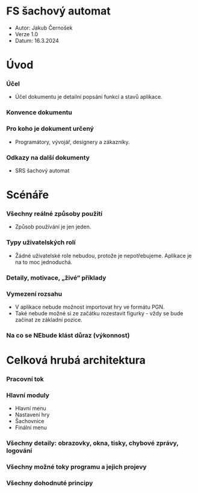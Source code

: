 # FS šachový automat

- Autor: Jakub Černošek
- Verze 1.0
- Datum: 16.3.2024

# Úvod
### Účel
- Účel dokumentu je detailní popsání funkcí a stavů aplikace.
### Konvence dokumentu
### Pro koho je dokument určený
- Programátory, vývojář, designery a zákazníky.
### Odkazy na další dokumenty
- SRS šachový automat

# Scénáře
### Všechny reálné způsoby použití
- Způsob používání je jen jeden. 
### Typy uživatelských rolí
- Žádné uživatelské role nebudou, protože je nepotřebujeme. Aplikace je na to moc jednoduchá.
### Detaily, motivace, „živé“ příklady

### Vymezení rozsahu 
- V aplikace nebude možnost importovat hry ve formátu PGN.
- Také nebude možné si ze začátku rozestavit figurky - vždy se bude začínat ze základní pozice.

### Na co se NEbude klást důraz (výkonnost)

# Celková hrubá architektura

### Pracovní tok
### Hlavní moduly
- Hlavní menu
- Nastavení hry
- Šachovnice
- Finální menu
### Všechny detaily: obrazovky, okna, tisky, chybové zprávy, logování
### Všechny možné toky programu a jejich projevy
### Všechny dohodnuté principy
